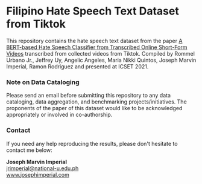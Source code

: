 # Filipino Hate Speech Text Dataset from Tiktok

This repository contains the hate speech text dataset from the paper [A BERT-based Hate Speech Classifier from Transcribed Online Short-Form Videos](https://dl.acm.org/doi/abs/10.1145/3485768.3485806) transcribed from collected videos from Tiktok. Compiled by Rommel Urbano Jr., Jeffrey Uy, Angelic Angeles, Maria Nikki Quintos, Joseph Marvin Imperial, Ramon Rodriguez and presented at ICSET 2021.

### Note on Data Cataloging
Please send an email before submitting this repository to any data cataloging, data aggregation, and benchmarking projects/initiatives. The proponents of the paper of this dataset would like to be acknowledged appropriately or involved in co-authorship.

### Contact
If you need any help reproducing the results, please don't hesitate to contact me below:

**Joseph Marvin Imperial** <br/>
jrimperial@national-u.edu.ph <br/>
www.josephimperial.com 
